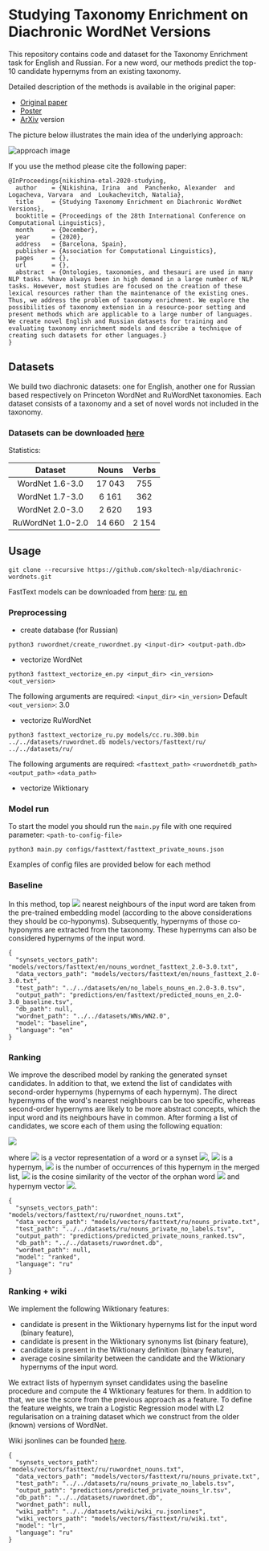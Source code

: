 # Studying Taxonomy Enrichment on Diachronic WordNet Versions

This repository contains code and dataset for the Taxonomy Enrichment task for English and Russian. For a new word, our methods predict the top-10 candidate hypernyms from an existing taxonomy.

Detailed description of the methods is available in the original paper:

* [Original paper](https://www.aclweb.org/anthology/2020.coling-main.276.pdf)
* [Poster](https://underline.io/events/54/posters/1346/poster/5862-2143---studying-taxonomy-enrichment-on-diachronic-wordnet-versions)
* [ArXiv](https://arxiv.org/abs/2011.11536) version

The picture below illustrates the main idea of the underlying approach:

![approach image](img/model_taxonomy.jpg)

If you use the method please cite the following paper:

```
@InProceedings{nikishina-etal-2020-studying,
  author    = {Nikishina, Irina  and  Panchenko, Alexander  and  Logacheva, Varvara  and  Loukachevitch, Natalia},
  title     = {Studying Taxonomy Enrichment on Diachronic WordNet Versions},
  booktitle = {Proceedings of the 28th International Conference on Computational Linguistics},
  month     = {December},
  year      = {2020},
  address   = {Barcelona, Spain},
  publisher = {Association for Computational Linguistics},
  pages     = {},
  url       = {},
  abstract  = {Ontologies, taxonomies, and thesauri are used in many NLP tasks. %have always been in high demand in a large number of NLP tasks. However, most studies are focused on the creation of these lexical resources rather than the maintenance of the existing ones. Thus, we address the problem of taxonomy enrichment. We explore the possibilities of taxonomy extension in a resource-poor setting and present methods which are applicable to a large number of languages. We create novel English and Russian datasets for training and evaluating taxonomy enrichment models and describe a technique of creating such datasets for other languages.}
}
```

## Datasets

We build two diachronic datasets: one for English, another one for Russian based respectively on Princeton WordNet and RuWordNet taxonomies. Each dataset consists of a taxonomy and a set of novel words not included in the taxonomy. 

### Datasets can be downloaded [here](https://doi.org/10.5281/zenodo.4279821)

Statistics:

|     Dataset       | Nouns    | Verbs |
| :-------------:   | :---:    | :---: |
| WordNet 1.6-3.0   |  17 043  |  755  |
| WordNet 1.7-3.0   |  6 161   |  362  |
| WordNet 2.0-3.0   |  2 620   |  193  |
| RuWordNet 1.0-2.0 |  14 660  | 2 154 |


## Usage

```
git clone --recursive https://github.com/skoltech-nlp/diachronic-wordnets.git
```

FastText models can be downloaded from [here](https://fasttext.cc/docs/en/crawl-vectors.html): [ru](https://dl.fbaipublicfiles.com/fasttext/vectors-crawl/cc.ru.300.bin.gz), [en](https://dl.fbaipublicfiles.com/fasttext/vectors-crawl/cc.en.300.bin.gz)

### Preprocessing

* create database (for Russian)

```
python3 ruwordnet/create_ruwordnet.py <input-dir> <output-path.db>
```

* vectorize WordNet

```
python3 fasttext_vectorize_en.py <input_dir> <in_version> <out_version>
```
The following arguments are required: `<input_dir>` `<in_version>` 
Default `<out_version>`: 3.0

* vectorize RuWordNet

```
python3 fasttext_vectorize_ru.py models/cc.ru.300.bin ../../datasets/ruwordnet.db models/vectors/fasttext/ru/ ../../datasets/ru/
```

The following arguments are required: `<fasttext_path>` `<ruwordnetdb_path>` `<output_path>` `<data_path>`

* vectorize Wiktionary

### Model run

To start the model you should run the `main.py` file with one required parameter: `<path-to-config-file>`

```
python3 main.py configs/fasttext/fasttext_private_nouns.json
```

Examples of config files are provided below for each method

### Baseline

In this method, top <img src="https://render.githubusercontent.com/render/math?math=k=10"> nearest neighbours of the input word are taken from the pre-trained embedding model (according to the above considerations they should be co-hyponyms). Subsequently,  hypernyms  of those co-hyponyms are extracted from the taxonomy. These hypernyms can also be considered hypernyms of the input word. 

```{json}
{
  "synsets_vectors_path": "models/vectors/fasttext/en/nouns_wordnet_fasttext_2.0-3.0.txt",
  "data_vectors_path": "models/vectors/fasttext/en/nouns_fasttext_2.0-3.0.txt",
  "test_path": "../../datasets/en/no_labels_nouns_en.2.0-3.0.tsv",
  "output_path": "predictions/en/fasttext/predicted_nouns_en_2.0-3.0_baseline.tsv",
  "db_path": null,
  "wordnet_path": "../../datasets/WNs/WN2.0",
  "model": "baseline",
  "language": "en"
}
```

### Ranking

We improve the described model by ranking the generated synset candidates. In addition to that, we extend the list of candidates with second-order hypernyms (hypernyms of each hypernym). The direct hypernyms of the word's nearest neighbours can be too specific, whereas second-order hypernyms are likely to be more abstract concepts, which the input word and its neighbours have in common. After forming a list of candidates, we score each of them using the following equation:

<img src="https://render.githubusercontent.com/render/math?math=score_{h_{i}} = n \cdot sim(v_o, v_{h_{i}}),">

where <img src="https://render.githubusercontent.com/render/math?math=v_x"> is a vector representation of a word or a synset <img src="https://render.githubusercontent.com/render/math?math=x">, <img src="https://render.githubusercontent.com/render/math?math=h_{i}"> is a hypernym, <img src="https://render.githubusercontent.com/render/math?math=n"> is the number of occurrences of this hypernym in the merged list, <img src="https://render.githubusercontent.com/render/math?math=sim(v_{o}, v_{h_{i}})"> is the cosine similarity of the vector of the orphan word <img src="https://render.githubusercontent.com/render/math?math=o"> and hypernym vector <img src="https://render.githubusercontent.com/render/math?math=h_{i}">.

```{json}
{
  "synsets_vectors_path": "models/vectors/fasttext/ru/ruwordnet_nouns.txt",
  "data_vectors_path": "models/vectors/fasttext/ru/nouns_private.txt",
  "test_path": "../../datasets/ru/nouns_private_no_labels.tsv",
  "output_path": "predictions/predicted_private_nouns_ranked.tsv",
  "db_path": "../../datasets/ruwordnet.db",
  "wordnet_path": null,
  "model": "ranked",
  "language": "ru"
}
```

### Ranking + wiki 

We implement the following Wiktionary features:
* candidate is present in the Wiktionary hypernyms list for the input word (binary feature),
* candidate is present in the Wiktionary synonyms list (binary feature),
* candidate is present in the Wiktionary definition (binary feature),
* average cosine similarity between the candidate and the Wiktionary hypernyms of the input word.

We extract lists of hypernym synset candidates using the baseline procedure and compute the 4 Wiktionary features for them. In addition to that, we use the score from the previous approach as a feature. To define the feature weights, we train a Logistic Regression model with L2 regularisation on a training dataset which we construct from the older (known) versions of WordNet. 

Wiki jsonlines can be founded [here](https://doi.org/10.5281/zenodo.4281515).

```{json}
{
  "synsets_vectors_path": "models/vectors/fasttext/ru/ruwordnet_nouns.txt",
  "data_vectors_path": "models/vectors/fasttext/ru/nouns_private.txt",
  "test_path": "../../datasets/ru/nouns_private_no_labels.tsv",
  "output_path": "predictions/predicted_private_nouns_lr.tsv",
  "db_path": "../../datasets/ruwordnet.db",
  "wordnet_path": null,
  "wiki_path": "../../datasets/wiki/wiki_ru.jsonlines",
  "wiki_vectors_path": "models/vectors/fasttext/ru/wiki.txt",
  "model": "lr",
  "language": "ru"
}
```

